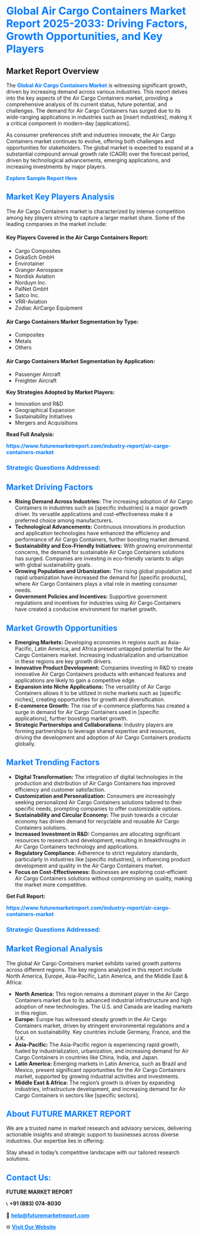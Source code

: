 <h1 style="color: #007BFF;">Global Air Cargo Containers Market Report 2025-2033: Driving Factors, Growth Opportunities, and Key Players</h1>

<section id="overview">
<h2>Market Report Overview</h2>
<p>The <a href="https://www.futuremarketreport.com/industry-report/air-cargo-containers-market" style="color: #007BFF; text-decoration: none;"><strong>Global Air Cargo Containers Market</strong></a> is witnessing significant growth, driven by increasing demand across various industries. This report delves into the key aspects of the Air Cargo Containers market, providing a comprehensive analysis of its current status, future potential, and challenges. The demand for Air Cargo Containers has surged due to its wide-ranging applications in industries such as [insert industries], making it a critical component in modern-day [applications].</p>
<p>As consumer preferences shift and industries innovate, the Air Cargo Containers market continues to evolve, offering both challenges and opportunities for stakeholders. The global market is expected to expand at a substantial compound annual growth rate (CAGR) over the forecast period, driven by technological advancements, emerging applications, and increasing investments by major players.</p>
</section>

<section id="overview">
<p><a href="https://www.futuremarketreport.com/request-sample/reportId=60282" style="color: #007BFF; text-decoration: none;"><strong>Explore Sample Report Here</strong></a></p>
</section>

<section id="key-players">
<h2 style="color: #007BFF;">Market Key Players Analysis</h2>
<p>The Air Cargo Containers market is characterized by intense competition among key players striving to capture a larger market share. Some of the leading companies in the market include:</p>
<h4>Key Players Covered in the Air Cargo Containers Report:</h4>
<ul><li>Cargo Composites</li><li>DokaSch GmbH</li><li>Envirotainer</li><li>Granger Aerospace</li><li>Nordisk Aviation</li><li>Norduyn Inc.</li><li>PalNet GmbH</li><li>Satco Inc.</li><li>VRR-Aviation</li><li>Zodiac AirCargo Equipment</li></ul>
<h4>Air Cargo Containers Market Segmentation by Type:</h4>
<ul><li>Composites</li><li>Metals</li><li>Others</li></ul>

<h4>Air Cargo Containers Market Segmentation by Application:</h4>
<ul><li>Passenger Aircraft</li><li>Freighter Aircraft</li></ul>
<p><strong>Key Strategies Adopted by Market Players:</strong></p>
<ul>
<li>Innovation and R&D</li>
<li>Geographical Expansion</li>
<li>Sustainability Initiatives</li>
<li>Mergers and Acquisitions</li>
</ul>
</section>

<section>
<p><strong>Read Full Analysis: </strong></p><a href="https://www.futuremarketreport.com/industry-report/air-cargo-containers-market" style="color: #007BFF; text-decoration: none;"><strong>https://www.futuremarketreport.com/industry-report/air-cargo-containers-market</strong></a>
<h3 style="color: #007BFF;">Strategic Questions Addressed:</h3>
</section>

<section id="driving-factors">
<h2 style="color: #007BFF;">Market Driving Factors</h2>
<ul>
<li><strong>Rising Demand Across Industries:</strong> The increasing adoption of Air Cargo Containers in industries such as [specific industries] is a major growth driver. Its versatile applications and cost-effectiveness make it a preferred choice among manufacturers.</li>
<li><strong>Technological Advancements:</strong> Continuous innovations in production and application technologies have enhanced the efficiency and performance of Air Cargo Containers, further boosting market demand.</li>
<li><strong>Sustainability and Eco-Friendly Initiatives:</strong> With growing environmental concerns, the demand for sustainable Air Cargo Containers solutions has surged. Companies are investing in eco-friendly variants to align with global sustainability goals.</li>
<li><strong>Growing Population and Urbanization:</strong> The rising global population and rapid urbanization have increased the demand for [specific products], where Air Cargo Containers plays a vital role in meeting consumer needs.</li>
<li><strong>Government Policies and Incentives:</strong> Supportive government regulations and incentives for industries using Air Cargo Containers have created a conducive environment for market growth.</li>
</ul>
</section>

<section id="growth-opportunities">
<h2 style="color: #007BFF;">Market Growth Opportunities</h2>
<ul>
<li><strong>Emerging Markets:</strong> Developing economies in regions such as Asia-Pacific, Latin America, and Africa present untapped potential for the Air Cargo Containers market. Increasing industrialization and urbanization in these regions are key growth drivers.</li>
<li><strong>Innovative Product Development:</strong> Companies investing in R&D to create innovative Air Cargo Containers products with enhanced features and applications are likely to gain a competitive edge.</li>
<li><strong>Expansion into Niche Applications:</strong> The versatility of Air Cargo Containers allows it to be utilized in niche markets such as [specific niches], creating opportunities for growth and diversification.</li>
<li><strong>E-commerce Growth:</strong> The rise of e-commerce platforms has created a surge in demand for Air Cargo Containers used in [specific applications], further boosting market growth.</li>
<li><strong>Strategic Partnerships and Collaborations:</strong> Industry players are forming partnerships to leverage shared expertise and resources, driving the development and adoption of Air Cargo Containers products globally.</li>
</ul>
</section>

<section id="trending-factors">
<h2 style="color: #007BFF;">Market Trending Factors</h2>
<ul>
<li><strong>Digital Transformation:</strong> The integration of digital technologies in the production and distribution of Air Cargo Containers has improved efficiency and customer satisfaction.</li>
<li><strong>Customization and Personalization:</strong> Consumers are increasingly seeking personalized Air Cargo Containers solutions tailored to their specific needs, prompting companies to offer customizable options.</li>
<li><strong>Sustainability and Circular Economy:</strong> The push towards a circular economy has driven demand for recyclable and reusable Air Cargo Containers solutions.</li>
<li><strong>Increased Investment in R&D:</strong> Companies are allocating significant resources to research and development, resulting in breakthroughs in Air Cargo Containers technology and applications.</li>
<li><strong>Regulatory Compliance:</strong> Adherence to strict regulatory standards, particularly in industries like [specific industries], is influencing product development and quality in the Air Cargo Containers market.</li>
<li><strong>Focus on Cost-Effectiveness:</strong> Businesses are exploring cost-efficient Air Cargo Containers solutions without compromising on quality, making the market more competitive.</li>
</ul>
</section>

<section>
<p><strong>Get Full Report: </strong></p><a href="https://www.futuremarketreport.com/industry-report/air-cargo-containers-market" style="color: #007BFF; text-decoration: none;"><strong>https://www.futuremarketreport.com/industry-report/air-cargo-containers-market</strong></a>
<h3 style="color: #007BFF;">Strategic Questions Addressed:</h3>
</section>


<section id="regional-analysis">
<h2 style="color: #007BFF;">Market Regional Analysis</h2>
<p>The global Air Cargo Containers market exhibits varied growth patterns across different regions. The key regions analyzed in this report include North America, Europe, Asia-Pacific, Latin America, and the Middle East & Africa:</p>
<ul>
<li><strong>North America:</strong> This region remains a dominant player in the Air Cargo Containers market due to its advanced industrial infrastructure and high adoption of new technologies. The U.S. and Canada are leading markets in this region.</li>
<li><strong>Europe:</strong> Europe has witnessed steady growth in the Air Cargo Containers market, driven by stringent environmental regulations and a focus on sustainability. Key countries include Germany, France, and the U.K.</li>
<li><strong>Asia-Pacific:</strong> The Asia-Pacific region is experiencing rapid growth, fueled by industrialization, urbanization, and increasing demand for Air Cargo Containers in countries like China, India, and Japan.</li>
<li><strong>Latin America:</strong> Emerging markets in Latin America, such as Brazil and Mexico, present significant opportunities for the Air Cargo Containers market, supported by growing industrial activities and investments.</li>
<li><strong>Middle East & Africa:</strong> The region’s growth is driven by expanding industries, infrastructure development, and increasing demand for Air Cargo Containers in sectors like [specific sectors].</li>
</ul>
</section>

<footer>
<h2 style="color: #007BFF;">About FUTURE MARKET REPORT</h2>
<p>We are a trusted name in market research and advisory services, delivering actionable insights and strategic support to businesses across diverse industries. Our expertise lies in offering:</p>

<p>Stay ahead in today’s competitive landscape with our tailored research solutions.</p>

<h2 style="color: #007BFF;">Contact Us:</h2>
<p><strong>FUTURE MARKET REPORT</strong></p>
<p>📞 <strong>+91 (883) 074-8030</strong></p>
<p>📧 <strong><a href="mailto:help@futuremarketreport.com" style="color: #007BFF;">help@futuremarketreport.com</a></strong></p>
<p>🌐 <strong><a href="https://www.futuremarketreport.com/" style="color: #007BFF;">Visit Our Website</a></strong></p>
</footer>